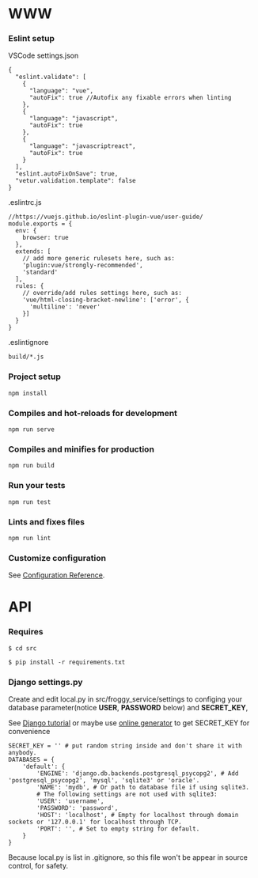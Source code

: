 # WWW

### Eslint setup

VSCode settings.json

```
{
  "eslint.validate": [
    {
      "language": "vue",
      "autoFix": true //Autofix any fixable errors when linting
    },
    {
      "language": "javascript",
      "autoFix": true
    },
    {
      "language": "javascriptreact",
      "autoFix": true
    }
  ],
  "eslint.autoFixOnSave": true,
  "vetur.validation.template": false
}
```

.eslintrc.js

```
//https://vuejs.github.io/eslint-plugin-vue/user-guide/
module.exports = {
  env: {
    browser: true
  },
  extends: [
    // add more generic rulesets here, such as:
    'plugin:vue/strongly-recommended',
    'standard'
  ],
  rules: {
    // override/add rules settings here, such as:
    'vue/html-closing-bracket-newline': ['error', {
      'multiline': 'never'
    }]
  }
}
```

.eslintignore

```
build/*.js
```

### Project setup
```
npm install
```

### Compiles and hot-reloads for development
```
npm run serve
```

### Compiles and minifies for production
```
npm run build
```

### Run your tests
```
npm run test
```

### Lints and fixes files
```
npm run lint
```

### Customize configuration
See [Configuration Reference](https://cli.vuejs.org/config/).


# API

### Requires

    $ cd src

    $ pip install -r requirements.txt

### Django settings.py
Create and edit local.py in src/froggy_service/settings to configing your database parameter(notice **USER**, **PASSWORD** below) and **SECRET_KEY**,

See [Django tutorial](https://docs.djangoproject.com/en/dev/intro/tutorial01/) or maybe use [online generator](http://www.miniwebtool.com/django-secret-key-generator/) to get SECRET_KEY for convenience
```
SECRET_KEY = '' # put random string inside and don't share it with anybody.
DATABASES = {
    'default': {
        'ENGINE': 'django.db.backends.postgresql_psycopg2', # Add 'postgresql_psycopg2', 'mysql', 'sqlite3' or 'oracle'.
        'NAME': 'mydb', # Or path to database file if using sqlite3.
        # The following settings are not used with sqlite3:
        'USER': 'username',
        'PASSWORD': 'password',
        'HOST': 'localhost', # Empty for localhost through domain sockets or '127.0.0.1' for localhost through TCP.
        'PORT': '', # Set to empty string for default.
    }
}
```
Because local.py is list in .gitignore, so this file won't be appear in source control, for safety.